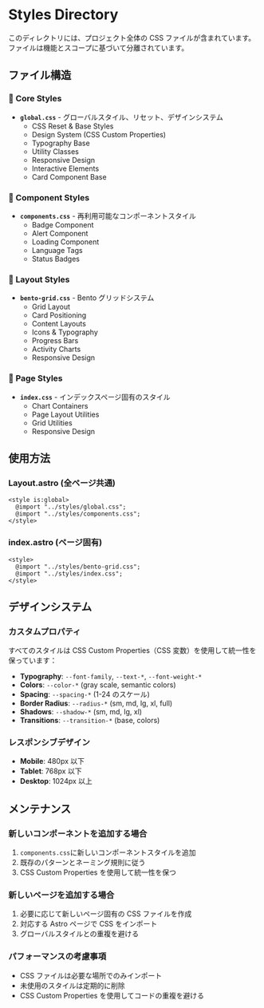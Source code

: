 # Styles Directory

このディレクトリには、プロジェクト全体の CSS ファイルが含まれています。ファイルは機能とスコープに基づいて分離されています。

## ファイル構造

### 📁 Core Styles

- **`global.css`** - グローバルスタイル、リセット、デザインシステム
  - CSS Reset & Base Styles
  - Design System (CSS Custom Properties)
  - Typography Base
  - Utility Classes
  - Responsive Design
  - Interactive Elements
  - Card Component Base

### 📁 Component Styles

- **`components.css`** - 再利用可能なコンポーネントスタイル
  - Badge Component
  - Alert Component
  - Loading Component
  - Language Tags
  - Status Badges

### 📁 Layout Styles

- **`bento-grid.css`** - Bento グリッドシステム
  - Grid Layout
  - Card Positioning
  - Content Layouts
  - Icons & Typography
  - Progress Bars
  - Activity Charts
  - Responsive Design

### 📁 Page Styles

- **`index.css`** - インデックスページ固有のスタイル
  - Chart Containers
  - Page Layout Utilities
  - Grid Utilities
  - Responsive Design

## 使用方法

### Layout.astro (全ページ共通)

```astro
<style is:global>
  @import "../styles/global.css";
  @import "../styles/components.css";
</style>
```

### index.astro (ページ固有)

```astro
<style>
  @import "../styles/bento-grid.css";
  @import "../styles/index.css";
</style>
```

## デザインシステム

### カスタムプロパティ

すべてのスタイルは CSS Custom Properties（CSS 変数）を使用して統一性を保っています：

- **Typography**: `--font-family`, `--text-*`, `--font-weight-*`
- **Colors**: `--color-*` (gray scale, semantic colors)
- **Spacing**: `--spacing-*` (1-24 のスケール)
- **Border Radius**: `--radius-*` (sm, md, lg, xl, full)
- **Shadows**: `--shadow-*` (sm, md, lg, xl)
- **Transitions**: `--transition-*` (base, colors)

### レスポンシブデザイン

- **Mobile**: 480px 以下
- **Tablet**: 768px 以下
- **Desktop**: 1024px 以上

## メンテナンス

### 新しいコンポーネントを追加する場合

1. `components.css`に新しいコンポーネントスタイルを追加
2. 既存のパターンとネーミング規則に従う
3. CSS Custom Properties を使用して統一性を保つ

### 新しいページを追加する場合

1. 必要に応じて新しいページ固有の CSS ファイルを作成
2. 対応する Astro ページで CSS をインポート
3. グローバルスタイルとの重複を避ける

### パフォーマンスの考慮事項

- CSS ファイルは必要な場所でのみインポート
- 未使用のスタイルは定期的に削除
- CSS Custom Properties を使用してコードの重複を避ける
